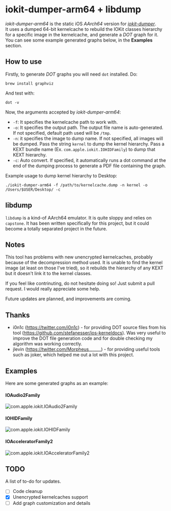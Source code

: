 # iokit-dumper-arm64 + libdump
_iokit-dumper-arm64_ is the static iOS _AArch64_ version for [_iokit-dumper_]("https://github.com/jndok/iokit-dumper").
<br>
It uses a dumped 64-bit kernelcache to rebuild the IOKit classes hierarchy for a specific image in the kernelcache, and generate a _DOT_ graph for it. You can see some example generated graphs below, in the **Examples** section.

## How to use
Firstly, to generate _DOT_ graphs you will need `dot` installed. Do:

```
brew install graphviz
```

And test with:

```
dot -v
```

Now, the arguments accepted by _iokit-dumper-arm64_:

*   `-f`: It specifies the kernelcache path to work with.
*   `-o`: It specifies the output path. The output file name is auto-generated. If not specified, default path used will be `/tmp`.
*   `-n`: it specifies the image to dump name. If not specified, all images will be dumped. Pass the string `kernel` to dump the kernel hierarchy. Pass a KEXT bundle name (Ex. `com.apple.iokit.IOHIDFamily`) to dump that KEXT hierarchy.
*   `-c`: Auto convert. If specified, it automatically runs a dot command at the end of the dumping process to generate a PDF file containing the graph.

Example usage to dump kernel hierarchy to Desktop:
```
./iokit-dumper-arm64 -f /path/to/kernelcache.dump -n kernel -o /Users/$USER/Desktop/ -c
```

## libdump
`libdump` is a kind-of AArch64 emulator. It is quite sloppy and relies on `capstone`. It has been written specifically for this project, but it could become a totally separated project in the future.

## Notes
This tool has problems with new unencrypted kernelcaches, probably because of the decompression method used. It is unable to find the kernel image (at least on those I've tried), so it rebuilds the hierarchy of any KEXT but it doesn't link it to the kernel classes.

If you feel like contrinuting, do not hesitate doing so! Just submit a pull request. I would really appreciate some help.

Future updates are planned, and improvements are coming.

## Thanks
 *  i0n1c  (https://twitter.com/i0n1c) - for providing DOT source files from his tool (https://github.com/stefanesser/ios-kerneldocs). Was very useful to improve the DOT file generation code and for double checking my algorithm was working correctly.
 *  jlevin (https://twitter.com/Morpheus______) - for providing useful tools such as joker, which helped me out a lot with this project.

## Examples
Here are some generated graphs as an example:

#### IOAudio2Family
![com.apple.iokit.IOAudio2Family](http://jndoksarchive.altervista.org/com.apple.iokit.IOAudio2Family-dump.jpg)

#### IOHIDFamily
![com.apple.iokit.IOHIDFamily](http://jndoksarchive.altervista.org/com.apple.iokit.IOHIDFamily-dump.jpg)

#### IOAcceleratorFamily2
![com.apple.iokit.IOAcceleratorFamily2](http://jndoksarchive.altervista.org/com.apple.iokit.IOAcceleratorFamily2-dump.dot.jpg)

## TODO
A list of to-do for updates.
- [ ] Code cleanup
- [x] Unencrypted kernelcaches support
- [ ] Add graph customization and details
